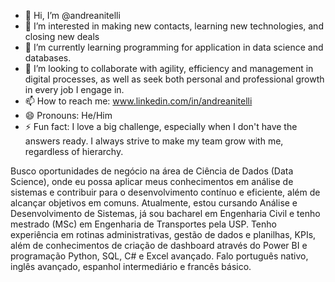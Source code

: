 - 👋 Hi, I’m @andreanitelli
- 👀 I’m interested in making new contacts, learning new technologies, and closing new deals
- 🌱 I’m currently learning programming for application in data science and databases.
- 💞️ I’m looking to collaborate with agility, efficiency and management in digital processes, as well as seek both personal and professional growth in every job I engage in.
- 📫 How to reach me: www.linkedin.com/in/andreanitelli
- 😄 Pronouns: He/Him
- ⚡ Fun fact: I love a big challenge, especially when I don't have the answers ready. I always strive to make my team grow with me, regardless of hierarchy.

Busco oportunidades de negócio na área de Ciência de Dados (Data Science), onde eu possa aplicar meus conhecimentos em análise de sistemas e contribuir para o desenvolvimento contínuo e eficiente, além de alcançar objetivos em comuns. Atualmente, estou cursando Análise e Desenvolvimento de Sistemas, já sou bacharel em Engenharia Civil e tenho mestrado (MSc) em Engenharia de Transportes pela USP. Tenho experiência em rotinas administrativas, gestão de dados e planilhas, KPIs, além de conhecimentos de criação de dashboard através do Power BI e programação Python, SQL, C# e Excel avançado. Falo português nativo, inglês avançado, espanhol intermediário e francês básico.

<!---
andreanitelli/andreanitelli is a ✨ special ✨ repository because its `README.md` (this file) appears on your GitHub profile.
You can click the Preview link to take a look at your changes.
--->
